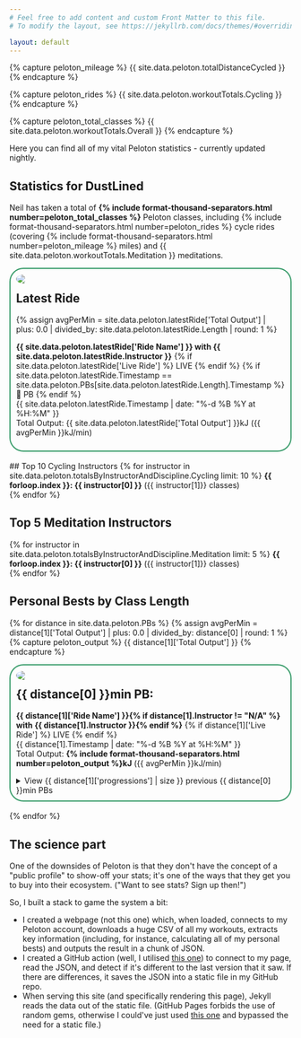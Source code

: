 ```yaml
---
# Feel free to add content and custom Front Matter to this file.
# To modify the layout, see https://jekyllrb.com/docs/themes/#overriding-theme-defaults

layout: default
---
```


{% capture peloton_mileage %}
{{ site.data.peloton.totalDistanceCycled }}
{% endcapture %}

{% capture peloton_rides %}
{{ site.data.peloton.workoutTotals.Cycling }}
{% endcapture %}

{% capture peloton_total_classes %}
{{ site.data.peloton.workoutTotals.Overall }}
{% endcapture %}

Here you can find all of my vital Peloton statistics - currently updated nightly.

## Statistics for DustLined

Neil has taken a total of **{% include format-thousand-separators.html number=peloton_total_classes %}** Peloton classes, including {% include format-thousand-separators.html number=peloton_rides %} cycle rides (covering {% include format-thousand-separators.html number=peloton_mileage %} miles) and {{ site.data.peloton.workoutTotals.Meditation }} meditations.

<div style="border-radius: 25px; border: 2px solid #396; padding: 10px;">
<img src="{{ site.data.peloton.latestRide.Photo }}"  style="float: left; border-radius: 50%; padding-right: 10pt;"/>
<h2>Latest Ride</h2>
{% assign avgPerMin = site.data.peloton.latestRide['Total Output'] | plus: 0.0 | divided_by: site.data.peloton.latestRide.Length | round: 1 %}
<p><strong>{{ site.data.peloton.latestRide['Ride Name'] }} with {{ site.data.peloton.latestRide.Instructor }}</strong>
{% if site.data.peloton.latestRide['Live Ride'] %}
<span class="highlight">LIVE</span>
{% endif %}
{% if site.data.peloton.latestRide.Timestamp == site.data.peloton.PBs[site.data.peloton.latestRide.Length].Timestamp %}
<span class="highlight">🥇 PB</span>
{% endif %}
<br/>
{{ site.data.peloton.latestRide.Timestamp | date: "%-d %B %Y at %H:%M" }}<br/>
Total Output: {{ site.data.peloton.latestRide['Total Output'] }}kJ ({{ avgPerMin }}kJ/min)</p>
</div>
<br/>
## Top 10 Cycling Instructors
{% for instructor in site.data.peloton.totalsByInstructorAndDiscipline.Cycling limit: 10 %}
<strong>{{ forloop.index }}: {{ instructor[0] }}</strong> ({{ instructor[1]}} classes)<br/>
{% endfor %}
<br/>

## Top 5 Meditation Instructors
{% for instructor in site.data.peloton.totalsByInstructorAndDiscipline.Meditation limit: 5 %}
<strong>{{ forloop.index }}: {{ instructor[0] }}</strong> ({{ instructor[1]}} classes)<br/>
{% endfor %}
<br/>
## Personal Bests by Class Length

{% for distance in site.data.peloton.PBs %}
{% assign avgPerMin = distance[1]['Total Output'] | plus: 0.0 | divided_by: distance[0] | round: 1 %}
{% capture peloton_output %}
{{ distance[1]['Total Output'] }}
{% endcapture %}

<div style="border-radius: 25px; border: 2px solid #396; padding: 10px;">
<img src="{{ distance[1].Photo }}"  style="float: left; border-radius: 50%; padding-right: 10pt"/>
<h2>{{ distance[0] }}min PB:</h2>
<p><strong>{{ distance[1]['Ride Name'] }}{% if distance[1].Instructor != "N/A" %} with {{ distance[1].Instructor }}{% endif %}</strong>
{% if distance[1]['Live Ride'] %}
<span class="highlight">LIVE</span>
{% endif %}
<br/>
{{ distance[1].Timestamp | date: "%-d %B %Y at %H:%M" }}<br/>
Total Output: <strong>{% include format-thousand-separators.html number=peloton_output %}kJ</strong> ({{ avgPerMin }}kJ/min)</p>

<details>
<summary>View {{ distance[1]['progressions'] | size }} previous {{ distance[0] }}min PBs</summary>
<table>
{% for progress in distance[1]['progressions'] %}
{% capture pr_output %}
{{ progress['Total Output'] }}
{% endcapture %}
<tr><td>{{ progress.Timestamp | date: "%d/%m/%y" }}</td><td><strong>{% include format-thousand-separators.html number=pr_output %}kJ</strong></td><td>{%if progress.Instructor != "N/A" %}{{progress.Instructor}}{% endif %} {{progress['Ride Name']}} {% if progress['Live Ride'] %}<span class="highlight">LIVE</span>{% endif %}</td></tr>
{% endfor %}
</table>
</details>
</div><br/>
{% endfor %}

## The science part

One of the downsides of Peloton is that they don't have the concept of a "public profile" to show-off your stats; it's one of the ways that they get you to buy into their ecosystem. ("Want to see stats? Sign up then!")

So, I built a stack to game the system a bit:
* I created a webpage (not this one) which, when loaded, connects to my Peloton account, downloads a huge CSV of all my workouts, extracts key information (including, for instance, calculating all of my personal bests) and outputs the result in a chunk of JSON.
* I created a GitHub action (well, I utilised [this one](https://github.com/TheLastProject/keep-remote-file-locally-up-to-date-action)) to connect to my page, read the JSON, and detect if it's different to the last version that it saw. If there are differences, it saves the JSON into a static file in my GitHub repo.
* When serving this site (and specifically rendering this page), Jekyll reads the data out of the static file. (GitHub Pages forbids the use of random gems, otherwise I could've just used [this one](https://github.com/brockfanning/jekyll-get-json) and bypassed the need for a static file.)